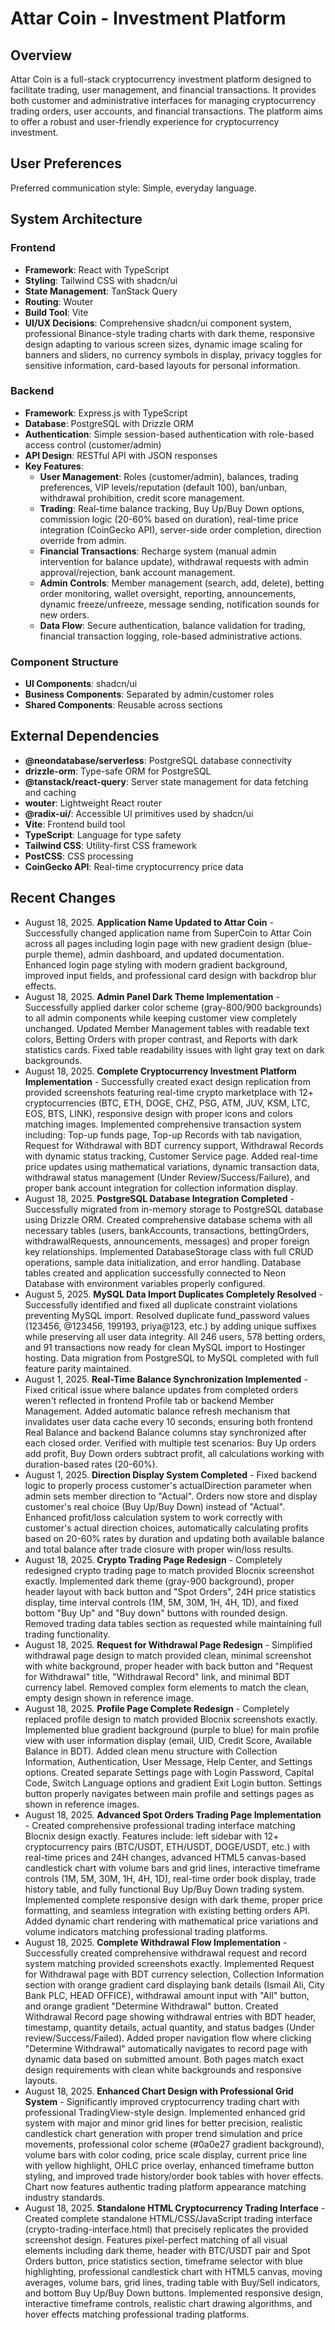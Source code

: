 # Attar Coin - Investment Platform

## Overview
Attar Coin is a full-stack cryptocurrency investment platform designed to facilitate trading, user management, and financial transactions. It provides both customer and administrative interfaces for managing cryptocurrency trading orders, user accounts, and financial transactions. The platform aims to offer a robust and user-friendly experience for cryptocurrency investment.

## User Preferences
Preferred communication style: Simple, everyday language.

## System Architecture
### Frontend
- **Framework**: React with TypeScript
- **Styling**: Tailwind CSS with shadcn/ui
- **State Management**: TanStack Query
- **Routing**: Wouter
- **Build Tool**: Vite
- **UI/UX Decisions**: Comprehensive shadcn/ui component system, professional Binance-style trading charts with dark theme, responsive design adapting to various screen sizes, dynamic image scaling for banners and sliders, no currency symbols in display, privacy toggles for sensitive information, card-based layouts for personal information.

### Backend
- **Framework**: Express.js with TypeScript
- **Database**: PostgreSQL with Drizzle ORM
- **Authentication**: Simple session-based authentication with role-based access control (customer/admin)
- **API Design**: RESTful API with JSON responses
- **Key Features**:
    - **User Management**: Roles (customer/admin), balances, trading preferences, VIP levels/reputation (default 100), ban/unban, withdrawal prohibition, credit score management.
    - **Trading**: Real-time balance tracking, Buy Up/Buy Down options, commission logic (20-60% based on duration), real-time price integration (CoinGecko API), server-side order completion, direction override from admin.
    - **Financial Transactions**: Recharge system (manual admin intervention for balance update), withdrawal requests with admin approval/rejection, bank account management.
    - **Admin Controls**: Member management (search, add, delete), betting order monitoring, wallet oversight, reporting, announcements, dynamic freeze/unfreeze, message sending, notification sounds for new orders.
    - **Data Flow**: Secure authentication, balance validation for trading, financial transaction logging, role-based administrative actions.

### Component Structure
- **UI Components**: shadcn/ui
- **Business Components**: Separated by admin/customer roles
- **Shared Components**: Reusable across sections

## External Dependencies
- **@neondatabase/serverless**: PostgreSQL database connectivity
- **drizzle-orm**: Type-safe ORM for PostgreSQL
- **@tanstack/react-query**: Server state management for data fetching and caching
- **wouter**: Lightweight React router
- **@radix-ui/**: Accessible UI primitives used by shadcn/ui
- **Vite**: Frontend build tool
- **TypeScript**: Language for type safety
- **Tailwind CSS**: Utility-first CSS framework
- **PostCSS**: CSS processing
- **CoinGecko API**: Real-time cryptocurrency price data

## Recent Changes
- August 18, 2025. **Application Name Updated to Attar Coin** - Successfully changed application name from SuperCoin to Attar Coin across all pages including login page with new gradient design (blue-purple theme), admin dashboard, and updated documentation. Enhanced login page styling with modern gradient background, improved input fields, and professional card design with backdrop blur effects.
- August 18, 2025. **Admin Panel Dark Theme Implementation** - Successfully applied darker color scheme (gray-800/900 backgrounds) to all admin components while keeping customer view completely unchanged. Updated Member Management tables with readable text colors, Betting Orders with proper contrast, and Reports with dark statistics cards. Fixed table readability issues with light gray text on dark backgrounds.
- August 18, 2025. **Complete Cryptocurrency Investment Platform Implementation** - Successfully created exact design replication from provided screenshots featuring real-time crypto marketplace with 12+ cryptocurrencies (BTC, ETH, DOGE, CHZ, PSG, ATM, JUV, KSM, LTC, EOS, BTS, LINK), responsive design with proper icons and colors matching images. Implemented comprehensive transaction system including: Top-up funds page, Top-up Records with tab navigation, Request for Withdrawal with BDT currency support, Withdrawal Records with dynamic status tracking, Customer Service page. Added real-time price updates using mathematical variations, dynamic transaction data, withdrawal status management (Under Review/Success/Failure), and proper bank account integration for collection information display.
- August 18, 2025. **PostgreSQL Database Integration Completed** - Successfully migrated from in-memory storage to PostgreSQL database using Drizzle ORM. Created comprehensive database schema with all necessary tables (users, bankAccounts, transactions, bettingOrders, withdrawalRequests, announcements, messages) and proper foreign key relationships. Implemented DatabaseStorage class with full CRUD operations, sample data initialization, and error handling. Database tables created and application successfully connected to Neon Database with environment variables properly configured.
- August 5, 2025. **MySQL Data Import Duplicates Completely Resolved** - Successfully identified and fixed all duplicate constraint violations preventing MySQL import. Resolved duplicate fund_password values (123456, @123456, 199193, priya@123, etc.) by adding unique suffixes while preserving all user data integrity. All 246 users, 578 betting orders, and 91 transactions now ready for clean MySQL import to Hostinger hosting. Data migration from PostgreSQL to MySQL completed with full feature parity maintained.
- August 1, 2025. **Real-Time Balance Synchronization Implemented** - Fixed critical issue where balance updates from completed orders weren't reflected in frontend Profile tab or backend Member Management. Added automatic balance refresh mechanism that invalidates user data cache every 10 seconds, ensuring both frontend Real Balance and backend Balance columns stay synchronized after each closed order. Verified with multiple test scenarios: Buy Up orders add profit, Buy Down orders subtract profit, all calculations working with duration-based rates (20-60%).
- August 1, 2025. **Direction Display System Completed** - Fixed backend logic to properly process customer's actualDirection parameter when admin sets member direction to "Actual". Orders now store and display customer's real choice (Buy Up/Buy Down) instead of "Actual". Enhanced profit/loss calculation system to work correctly with customer's actual direction choices, automatically calculating profits based on 20-60% rates by duration and updating both available balance and total balance after trade closure with proper win/loss results.
- August 18, 2025. **Crypto Trading Page Redesign** - Completely redesigned crypto trading page to match provided Blocnix screenshot exactly. Implemented dark theme (gray-900 background), proper header layout with back button and "Spot Orders", 24H price statistics display, time interval controls (1M, 5M, 30M, 1H, 4H, 1D), and fixed bottom "Buy Up" and "Buy down" buttons with rounded design. Removed trading data tables section as requested while maintaining full trading functionality.
- August 18, 2025. **Request for Withdrawal Page Redesign** - Simplified withdrawal page design to match provided clean, minimal screenshot with white background, proper header with back button and "Request for Withdrawal" title, "Withdrawal Record" link, and minimal BDT currency label. Removed complex form elements to match the clean, empty design shown in reference image.
- August 18, 2025. **Profile Page Complete Redesign** - Completely replaced profile design to match provided Blocnix screenshots exactly. Implemented blue gradient background (purple to blue) for main profile view with user information display (email, UID, Credit Score, Available Balance in BDT). Added clean menu structure with Collection Information, Authentication, User Message, Help Center, and Settings options. Created separate Settings page with Login Password, Capital Code, Switch Language options and gradient Exit Login button. Settings button properly navigates between main profile and settings pages as shown in reference images.
- August 18, 2025. **Advanced Spot Orders Trading Page Implementation** - Created comprehensive professional trading interface matching Blocnix design exactly. Features include: left sidebar with 12+ cryptocurrency pairs (BTC/USDT, ETH/USDT, DOGE/USDT, etc.) with real-time prices and 24H changes, advanced HTML5 canvas-based candlestick chart with volume bars and grid lines, interactive timeframe controls (1M, 5M, 30M, 1H, 4H, 1D), real-time order book display, trade history table, and fully functional Buy Up/Buy Down trading system. Implemented complete responsive design with dark theme, proper price formatting, and seamless integration with existing betting orders API. Added dynamic chart rendering with mathematical price variations and volume indicators matching professional trading platforms.
- August 18, 2025. **Complete Withdrawal Flow Implementation** - Successfully created comprehensive withdrawal request and record system matching provided screenshots exactly. Implemented Request for Withdrawal page with BDT currency selection, Collection Information section with orange gradient card displaying bank details (Ismail Ali, City Bank PLC, HEAD OFFICE), withdrawal amount input with "All" button, and orange gradient "Determine Withdrawal" button. Created Withdrawal Record page showing withdrawal entries with BDT header, timestamp, quantity details, actual quantity, and status badges (Under review/Success/Failed). Added proper navigation flow where clicking "Determine Withdrawal" automatically navigates to record page with dynamic data based on submitted amount. Both pages match exact design requirements with clean white backgrounds and responsive layouts.
- August 18, 2025. **Enhanced Chart Design with Professional Grid System** - Significantly improved cryptocurrency trading chart with professional TradingView-style design. Implemented enhanced grid system with major and minor grid lines for better precision, realistic candlestick chart generation with proper trend simulation and price movements, professional color scheme (#0a0e27 gradient background), volume bars with color coding, price scale display, current price line with yellow highlight, OHLC price overlay, enhanced timeframe button styling, and improved trade history/order book tables with hover effects. Chart now features authentic trading platform appearance matching industry standards.
- August 18, 2025. **Standalone HTML Cryptocurrency Trading Interface** - Created complete standalone HTML/CSS/JavaScript trading interface (crypto-trading-interface.html) that precisely replicates the provided screenshot design. Features pixel-perfect matching of all visual elements including dark theme, header with BTC/USDT pair and Spot Orders button, price statistics section, timeframe selector with blue highlighting, professional candlestick chart with HTML5 canvas, moving averages, volume bars, grid lines, trading table with Buy/Sell indicators, and bottom Buy Up/Buy Down buttons. Implemented responsive design, interactive timeframe controls, realistic chart drawing algorithms, and hover effects matching professional trading platforms.